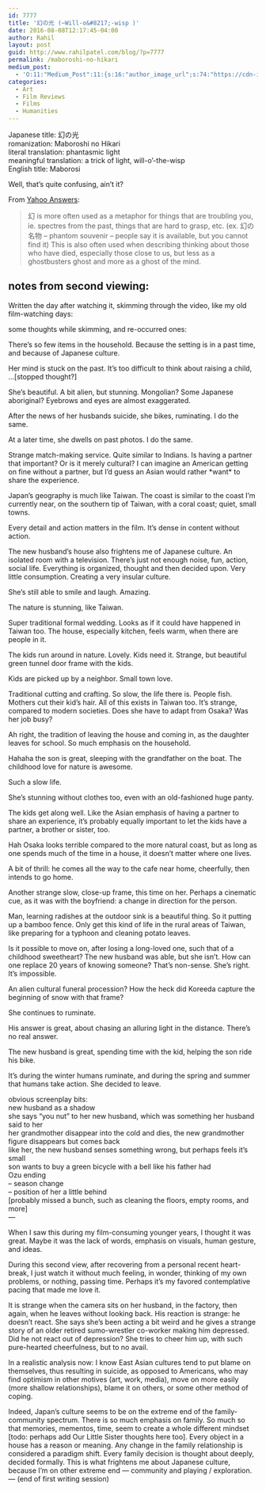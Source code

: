 ```yaml
---
id: 7777
title: '幻の光 (~Will-o&#8217;-wisp )'
date: 2016-08-08T12:17:45-04:00
author: Rahil
layout: post
guid: http://www.rahilpatel.com/blog/?p=7777
permalink: /maboroshi-no-hikari
medium_post:
  - 'O:11:"Medium_Post":11:{s:16:"author_image_url";s:74:"https://cdn-images-1.medium.com/fit/c/200/200/1*dmbNkD5D-u45r44go_cf0g.png";s:10:"author_url";s:28:"https://medium.com/@rahil627";s:11:"byline_name";N;s:12:"byline_email";N;s:10:"cross_link";s:2:"no";s:2:"id";s:12:"bdf645a6244b";s:21:"follower_notification";s:3:"yes";s:7:"license";s:19:"all-rights-reserved";s:14:"publication_id";s:12:"7a04709b0155";s:6:"status";s:6:"public";s:3:"url";s:89:"https://medium.com/@rahil627/%E5%B9%BB%E3%81%AE%E5%85%89-maboroshi-no-hikari-bdf645a6244b";}'
categories:
  - Art
  - Film Reviews
  - Films
  - Humanities
---
```

Japanese title: 幻の光  
romanization: Maboroshi no Hikari  
literal translation: phantasmic light  
meaningful translation: a trick of light, will-o&#8217;-the-wisp  
English title: Maborosi

Well, that&#8217;s quite confusing, ain&#8217;t it?

From [Yahoo Answers](https://answers.yahoo.com/question/index?qid=20100112083031AA1feLj):

> 幻 is more often used as a metaphor for things that are troubling you, ie. spectres from the past, things that are hard to grasp, etc. (ex. 幻の名物 &#8211; phantom souvenir &#8211; people say it is available, but you cannot find it) This is also often used when describing thinking about those who have died, especially those close to us, but less as a ghostbusters ghost and more as a ghost of the mind.

## notes from second viewing: 

Written the day after watching it, skimming through the video, like my old film-watching days:

some thoughts while skimming, and re-occurred ones:

There’s so few items in the household. Because the setting is in a past time, and because of Japanese culture.

Her mind is stuck on the past. It’s too difficult to think about raising a child, …[stopped thought?]

She’s beautiful. A bit alien, but stunning. Mongolian? Some Japanese aboriginal? Eyebrows and eyes are almost exaggerated.

After the news of her husbands suicide, she bikes, ruminating. I do the same.

At a later time, she dwells on past photos. I do the same.

Strange match-making service. Quite similar to Indians. Is having a partner that important? Or is it merely cultural? I can imagine an American getting on fine without a partner, but I’d guess an Asian would rather \*want\* to share the experience.

Japan’s geography is much like Taiwan. The coast is similar to the coast I’m currently near, on the southern tip of Taiwan, with a coral coast; quiet, small towns.

Every detail and action matters in the film. It’s dense in content without action.

The new husband’s house also frightens me of Japanese culture. An isolated room with a television. There’s just not enough noise, fun, action, social life. Everything is organized, thought and then decided upon. Very little consumption. Creating a very insular culture.

She’s still able to smile and laugh. Amazing.

The nature is stunning, like Taiwan.

Super traditional formal wedding. Looks as if it could have happened in Taiwan too. The house, especially kitchen, feels warm, when there are people in it.

The kids run around in nature. Lovely. Kids need it. Strange, but beautiful green tunnel door frame with the kids.

Kids are picked up by a neighbor. Small town love.

Traditional cutting and crafting. So slow, the life there is. People fish. Mothers cut their kid’s hair. All of this exists in Taiwan too. It’s strange, compared to modern societies. Does she have to adapt from Osaka? Was her job busy?

Ah right, the tradition of leaving the house and coming in, as the daughter leaves for school. So much emphasis on the household.

Hahaha the son is great, sleeping with the grandfather on the boat. The childhood love for nature is awesome.

Such a slow life.

She’s stunning without clothes too, even with an old-fashioned huge panty.

The kids get along well. Like the Asian emphasis of having a partner to share an experience, it’s probably equally important to let the kids have a partner, a brother or sister, too.

Hah Osaka looks terrible compared to the more natural coast, but as long as one spends much of the time in a house, it doesn’t matter where one lives.

A bit of thrill: he comes all the way to the cafe near home, cheerfully, then intends to go home.

Another strange slow, close-up frame, this time on her. Perhaps a cinematic cue, as it was with the boyfriend: a change in direction for the person.

Man, learning radishes at the outdoor sink is a beautiful thing. So it putting up a bamboo fence. Only get this kind of life in the rural areas of Taiwan, like preparing for a typhoon and cleaning potato leaves.

Is it possible to move on, after losing a long-loved one, such that of a childhood sweetheart? The new husband was able, but she isn’t. How can one replace 20 years of knowing someone? That’s non-sense. She’s right. It’s impossible.

An alien cultural funeral procession? How the heck did Koreeda capture the beginning of snow with that frame?

She continues to ruminate.

His answer is great, about chasing an alluring light in the distance. There’s no real answer.

The new husband is great, spending time with the kid, helping the son ride his bike.

It’s during the winter humans ruminate, and during the spring and summer that humans take action. She decided to leave.

obvious screenplay bits:  
new husband as a shadow  
she says “you nut” to her new husband, which was something her husband said to her  
her grandmother disappear into the cold and dies, the new grandmother figure disappears but comes back  
like her, the new husband senses something wrong, but perhaps feels it’s small  
son wants to buy a green bicycle with a bell like his father had  
Ozu ending  
&#8211; season change  
&#8211; position of her a little behind  
[probably missed a bunch, such as cleaning the floors, empty rooms, and more]  
—

When I saw this during my film-consuming younger years, I thought it was great. Maybe it was the lack of words, emphasis on visuals, human gesture, and ideas.

During this second view, after recovering from a personal recent heart-break, I just watch it without much feeling, in wonder, thinking of my own problems, or nothing, passing time. Perhaps it’s my favored contemplative pacing that made me love it.

It is strange when the camera sits on her husband, in the factory, then again, when he leaves without looking back. His reaction is strange: he doesn’t react. She says she’s been acting a bit weird and he gives a strange story of an older retired sumo-wrestler co-worker making him depressed. Did he not react out of depression? She tries to cheer him up, with such pure-hearted cheerfulness, but to no avail.

In a realistic analysis now: I know East Asian cultures tend to put blame on themselves, thus resulting in suicide, as opposed to Americans, who may find optimism in other motives (art, work, media), move on more easily (more shallow relationships), blame it on others, or some other method of coping.

Indeed, Japan’s culture seems to be on the extreme end of the family-community spectrum. There is so much emphasis on family. So much so that memories, mementos, time, seem to create a whole different mindset [todo: perhaps add Our Little Sister thoughts here too]. Every object in a house has a reason or meaning. Any change in the family relationship is considered a paradigm shift. Every family decision is thought about deeply, decided formally. This is what frightens me about Japanese culture, because I’m on other extreme end — community and playing / exploration.  
— (end of first writing session)